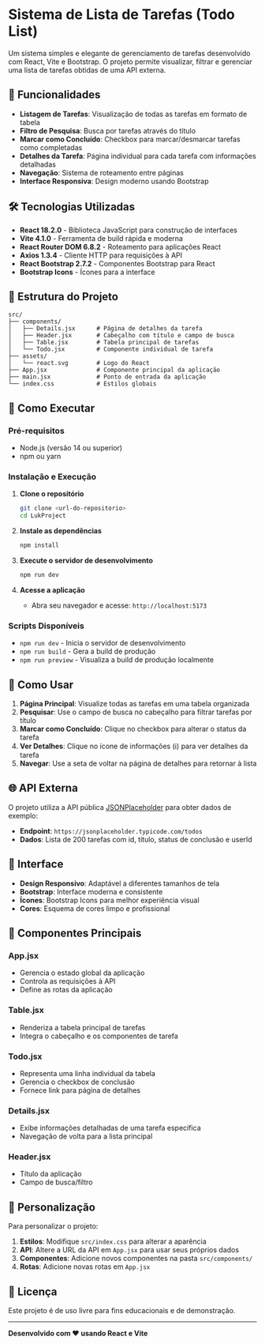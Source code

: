 # Sistema de Lista de Tarefas (Todo List)

Um sistema simples e elegante de gerenciamento de tarefas desenvolvido com React, Vite e Bootstrap. O projeto permite visualizar, filtrar e gerenciar uma lista de tarefas obtidas de uma API externa.

## 🚀 Funcionalidades

- **Listagem de Tarefas**: Visualização de todas as tarefas em formato de tabela
- **Filtro de Pesquisa**: Busca por tarefas através do título
- **Marcar como Concluído**: Checkbox para marcar/desmarcar tarefas como completadas
- **Detalhes da Tarefa**: Página individual para cada tarefa com informações detalhadas
- **Navegação**: Sistema de roteamento entre páginas
- **Interface Responsiva**: Design moderno usando Bootstrap

## 🛠️ Tecnologias Utilizadas

- **React 18.2.0** - Biblioteca JavaScript para construção de interfaces
- **Vite 4.1.0** - Ferramenta de build rápida e moderna
- **React Router DOM 6.8.2** - Roteamento para aplicações React
- **Axios 1.3.4** - Cliente HTTP para requisições à API
- **React Bootstrap 2.7.2** - Componentes Bootstrap para React
- **Bootstrap Icons** - Ícones para a interface

## 📁 Estrutura do Projeto

```
src/
├── components/
│   ├── Details.jsx      # Página de detalhes da tarefa
│   ├── Header.jsx       # Cabeçalho com título e campo de busca
│   ├── Table.jsx        # Tabela principal de tarefas
│   └── Todo.jsx         # Componente individual de tarefa
├── assets/
│   └── react.svg        # Logo do React
├── App.jsx              # Componente principal da aplicação
├── main.jsx             # Ponto de entrada da aplicação
└── index.css            # Estilos globais
```

## 🚦 Como Executar

### Pré-requisitos
- Node.js (versão 14 ou superior)
- npm ou yarn

### Instalação e Execução

1. **Clone o repositório**
   ```bash
   git clone <url-do-repositorio>
   cd LukProject
   ```

2. **Instale as dependências**
   ```bash
   npm install
   ```

3. **Execute o servidor de desenvolvimento**
   ```bash
   npm run dev
   ```

4. **Acesse a aplicação**
   - Abra seu navegador e acesse: `http://localhost:5173`

### Scripts Disponíveis

- `npm run dev` - Inicia o servidor de desenvolvimento
- `npm run build` - Gera a build de produção
- `npm run preview` - Visualiza a build de produção localmente

## 🎯 Como Usar

1. **Página Principal**: Visualize todas as tarefas em uma tabela organizada
2. **Pesquisar**: Use o campo de busca no cabeçalho para filtrar tarefas por título
3. **Marcar como Concluído**: Clique no checkbox para alterar o status da tarefa
4. **Ver Detalhes**: Clique no ícone de informações (ℹ️) para ver detalhes da tarefa
5. **Navegar**: Use a seta de voltar na página de detalhes para retornar à lista

## 🌐 API Externa

O projeto utiliza a API pública [JSONPlaceholder](https://jsonplaceholder.typicode.com/) para obter dados de exemplo:
- **Endpoint**: `https://jsonplaceholder.typicode.com/todos`
- **Dados**: Lista de 200 tarefas com id, título, status de conclusão e userId

## 🎨 Interface

- **Design Responsivo**: Adaptável a diferentes tamanhos de tela
- **Bootstrap**: Interface moderna e consistente
- **Ícones**: Bootstrap Icons para melhor experiência visual
- **Cores**: Esquema de cores limpo e profissional

## 📝 Componentes Principais

### App.jsx
- Gerencia o estado global da aplicação
- Controla as requisições à API
- Define as rotas da aplicação

### Table.jsx
- Renderiza a tabela principal de tarefas
- Integra o cabeçalho e os componentes de tarefa

### Todo.jsx
- Representa uma linha individual da tabela
- Gerencia o checkbox de conclusão
- Fornece link para página de detalhes

### Details.jsx
- Exibe informações detalhadas de uma tarefa específica
- Navegação de volta para a lista principal

### Header.jsx
- Título da aplicação
- Campo de busca/filtro

## 🔧 Personalização

Para personalizar o projeto:

1. **Estilos**: Modifique `src/index.css` para alterar a aparência
2. **API**: Altere a URL da API em `App.jsx` para usar seus próprios dados
3. **Componentes**: Adicione novos componentes na pasta `src/components/`
4. **Rotas**: Adicione novas rotas em `App.jsx`

## 📄 Licença

Este projeto é de uso livre para fins educacionais e de demonstração.

---

**Desenvolvido com ❤️ usando React e Vite**
